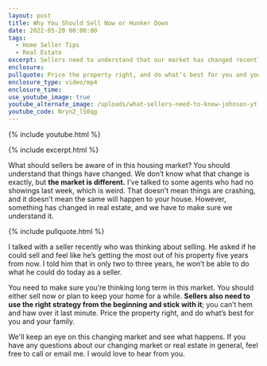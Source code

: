 ```yaml
---
layout: post
title: Why You Should Sell Now or Hunker Down
date: 2022-05-20 00:00:00
tags:
  - Home Seller Tips
  - Real Estate
excerpt: Sellers need to understand that our market has changed recently.
enclosure:
pullquote: Price the property right, and do what’s best for you and your family.
enclosure_type: video/mp4
enclosure_time:
use_youtube_image: true
youtube_alternate_image: /uploads/what-sellers-need-to-know-johnson-yt.jpg
youtube_code: Nryn2_lS0qg
---
```

{% include youtube.html %}

{% include excerpt.html %}

What should sellers be aware of in this housing market? You should understand that things have changed. We don’t know what that change is exactly, but **the market is different.** I’ve talked to some agents who had no showings last week, which is weird. That doesn’t mean things are crashing, and it doesn’t mean the same will happen to your house. However, something has changed in real estate, and we have to make sure we understand it.

{% include pullquote.html %}

I talked with a seller recently who was thinking about selling. He asked if he could sell and feel like he’s getting the most out of his property five years from now. I told him that in only two to three years, he won’t be able to do what he could do today as a seller.&nbsp;

You need to make sure you’re thinking long term in this market. You should either sell now or plan to keep your home for a while. **Sellers also need to use the right strategy from the beginning and stick with it**; you can’t hem and haw over it last minute. Price the property right, and do what’s best for you and your family.

We'll keep an eye on this changing market and see what happens. If you have any questions about our changing market or real estate in general, feel free to call or email me. I would love to hear from you.

